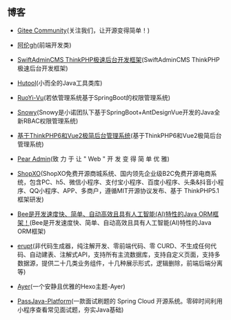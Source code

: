  ## 博客
 * [Gitee Community](https://gitee.com/gitee-community)(关注我们，让开源变得简单！)
 
 * [阿伦gh](https://blog.csdn.net/sinat_21902709)(前端开发类)

 * [SwiftAdminCMS ThinkPHP极速后台开发框架](https://gitee.com/meystack/swiftadmin)(SwiftAdminCMS ThinkPHP极速后台开发框架)
 
 * [Hutool](https://gitee.com/dromara/hutool)(小而全的Java工具类库)

 * [RuoYi-Vu](https://gitee.com/JavaLionLi/RuoYi-Vue-Plus)(若依管理系统基于SpringBoot的权限管理系统)

 * [Snowy](https://gitee.com/xiaonuobase/snowy)(Snowy是小诺团队下基于SpringBoot+AntDesignVue开发的Java全新RBAC权限管理系统)

 * [基于ThinkPHP6和Vue2极简后台管理系统](https://gitee.com/skyselang/yylAdmin)(基于ThinkPHP6和Vue2极简后台管理系统)

 * [Pear Admin](https://gitee.com/pear-admin)(致 力 于 让 " Web " 开 发 变 得 简 单 优 雅)

 * [ShopXO](https://gitee.com/zongzhige/shopxo)(ShopXO免费开源商城系统、国内领先企业级B2C免费开源电商系统，包含PC、h5、微信小程序、支付宝小程序、百度小程序、头条&抖音小程序、QQ小程序、APP、多商户，遵循MIT开源协议发布、基于 ThinkPHP5.1框架研发)

 * [Bee是开发速度快、简单、自动高效且具有人工智能(AI)特性的Java ORM框架！](https://gitee.com/automvc/bee)(Bee是开发速度快、简单、自动高效且具有人工智能(AI)特性的Java ORM框架)

 * [erupt](https://gitee.com/erupt/erupt)(非代码生成器，纯注解开发、零前端代码、零 CURD、不生成任何代码、自动建表、注解式API，支持所有主流数据库，支持自定义页面，支持多数据源，提供二十几类业务组件，十几种展示形式，逻辑删除，前端后端分离等)

 * [Ayer](https://gitee.com/shen-yu/hexo-theme-ayer)(一个安静且优雅的Hexo主题-Ayer)

 * [PassJava-Platform](https://github.com/Jackson0714/PassJava-Platform)(一款面试刷题的 Spring Cloud 开源系统。零碎时间利用小程序查看常见面试题，夯实Java基础)
